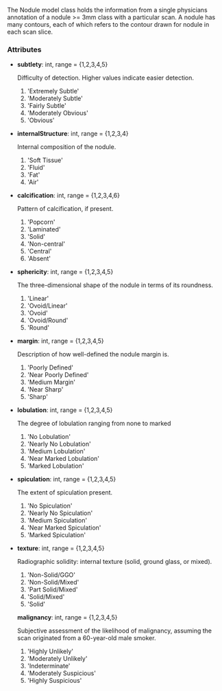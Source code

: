 The Nodule model class holds the information from a single physicians annotation of a nodule >= 3mm class with a particular scan. A nodule has many contours, each of which refers to the contour drawn for nodule in each scan slice.

### Attributes

- **subtlety**: int, range = {1,2,3,4,5}
    
    Difficulty of detection. Higher values indicate easier detection.

    1. 'Extremely Subtle'
    2. 'Moderately Subtle'
    3. 'Fairly Subtle'
    4. 'Moderately Obvious'
    5. 'Obvious'

- **internalStructure**: int, range = {1,2,3,4}

    Internal composition of the nodule.

    1. 'Soft Tissue'
    2. 'Fluid'
    3. 'Fat'
    4. 'Air'

- **calcification**: int, range = {1,2,3,4,6}

    Pattern of calcification, if present.

    1. 'Popcorn'
    2. 'Laminated'
    3. 'Solid'
    4. 'Non-central'
    5. 'Central'
    6. 'Absent'

- **sphericity**: int, range = {1,2,3,4,5}

    The three-dimensional shape of the nodule in terms of its roundness.

    1. 'Linear'
    2. 'Ovoid/Linear'
    3. 'Ovoid'
    4. 'Ovoid/Round'
    5. 'Round'

- **margin**: int, range = {1,2,3,4,5}
    
    Description of how well-defined the nodule margin is.
    
    1. 'Poorly Defined'
    2. 'Near Poorly Defined'
    3. 'Medium Margin'
    4. 'Near Sharp'
    5. 'Sharp'

- **lobulation**: int, range = {1,2,3,4,5}
    
    The degree of lobulation ranging from none to marked
    
    1. 'No Lobulation'
    2. 'Nearly No Lobulation'
    3. 'Medium Lobulation'
    4. 'Near Marked Lobulation'
    5. 'Marked Lobulation'

- **spiculation**: int, range = {1,2,3,4,5}

    The extent of spiculation present.
    
    1. 'No Spiculation'
    2. 'Nearly No Spiculation'
    3. 'Medium Spiculation'
    4. 'Near Marked Spiculation'
    5. 'Marked Spiculation'

- **texture**: int, range = {1,2,3,4,5}

    Radiographic solidity: internal texture (solid, ground glass, or mixed).
    
    1. 'Non-Solid/GGO'
    2. 'Non-Solid/Mixed'
    3. 'Part Solid/Mixed'
    4. 'Solid/Mixed'
    5. 'Solid'

    **malignancy**: int, range = {1,2,3,4,5}
    
    Subjective assessment of the likelihood of malignancy, assuming the scan originated from a 60-year-old male smoker.
    
    1. 'Highly Unlikely'
    2. 'Moderately Unlikely'
    3. 'Indeterminate'
    4. 'Moderately Suspicious'
    5. 'Highly Suspicious'
